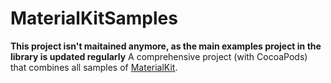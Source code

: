 # MaterialKitSamples
**This project isn't maitained anymore, as the main examples project in the library is updated regularly**
A comprehensive project (with CocoaPods) that combines all samples of [MaterialKit](https://github.com/CosmicMind/MaterialKit).
